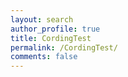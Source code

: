 ```yaml
---
layout: search
author_profile: true
title: CordingTest
permalink: /CordingTest/
comments: false
---
```

